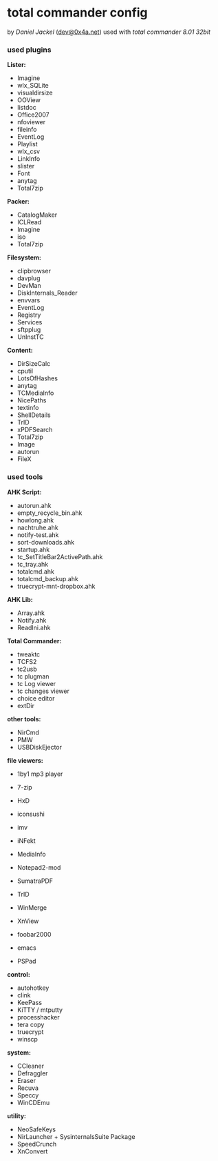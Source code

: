 total commander config
======================
by *Daniel Jackel* (dev@0x4a.net)
used with *total commander 8.01 32bit*

### used plugins
**Lister:**
* Imagine
* wlx_SQLite
* visualdirsize
* OOView
* listdoc
* Office2007
* nfoviewer
* fileinfo
* EventLog
* Playlist
* wlx_csv
* LinkInfo
* slister
* Font
* anytag
* Total7zip

**Packer:**
* CatalogMaker
* ICLRead
* Imagine
* iso
* Total7zip

**Filesystem:**
* clipbrowser
* davplug
* DevMan
* DiskInternals_Reader
* envvars
* EventLog
* Registry
* Services
* sftpplug
* UnInstTC

**Content:**
* DirSizeCalc
* cputil
* LotsOfHashes
* anytag
* TCMediaInfo
* NicePaths
* textinfo
* ShellDetails
* TrID
* xPDFSearch
* Total7zip
* Image
* autorun
* FileX

### used tools
**AHK Script:**
* autorun.ahk
* empty_recycle_bin.ahk
* howlong.ahk
* nachtruhe.ahk
* notify-test.ahk
* sort-downloads.ahk
* startup.ahk
* tc_SetTitleBar2ActivePath.ahk
* tc_tray.ahk
* totalcmd.ahk
* totalcmd_backup.ahk
* truecrypt-mnt-dropbox.ahk

**AHK Lib:**
* Array.ahk
* Notify.ahk
* ReadIni.ahk

**Total Commander:**
* tweaktc
* TCFS2
* tc2usb
* tc plugman
* tc Log viewer
* tc changes viewer
* choice editor
* extDir

**other tools:**
* NirCmd
* PMW
* USBDiskEjector

**file viewers:** 
* 1by1 mp3 player
* 7-zip
* HxD
* iconsushi
* imv
* iNFekt
* MediaInfo
* Notepad2-mod
* SumatraPDF
* TrID
* WinMerge
* XnView

* foobar2000
* emacs
* PSPad

**control:**
* autohotkey
* clink
* KeePass
* KiTTY / mtputty
* processhacker
* tera copy
* truecrypt
* winscp

**system:**
* CCleaner
* Defraggler
* Eraser
* Recuva
* Speccy
* WinCDEmu

**utility:**
* NeoSafeKeys
* NirLauncher + SysinternalsSuite Package
* SpeedCrunch
* XnConvert



